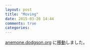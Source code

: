 ```yaml
---
layout: post
title: "Moving"
date: 2015-03-28 14:44
comments: true
categories:
---
```


[anemone.dodgson.org](http://anemone.dodgson.org/) に[移動](http://anemone.dodgson.org/2015/03/a-flower-name/)しました。

